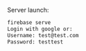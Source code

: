 Server launch:

```bash
firebase serve
Login with google or:
Username: test@test.com
Password: testtest
```
